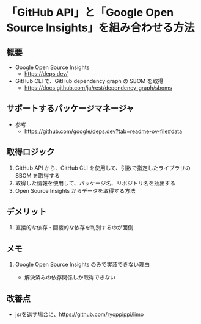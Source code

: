 # 「GitHub API」と「Google Open Source Insights」を組み合わせる方法

## 概要

- Google Open Source Insights
  - <a href="https://deps.dev/" target="_blank" rel="noopener noreferrer">https://deps.dev/</a>
- GitHub CLI で、GitHub dependency graph の SBOM を取得
  - <a href="https://docs.github.com/ja/rest/dependency-graph/sboms" target="_blank" rel="noopener noreferrer">https://docs.github.com/ja/rest/dependency-graph/sboms</a>

## サポートするパッケージマネージャ

- 参考
  - <a href="https://github.com/google/deps.dev?tab=readme-ov-file#data" target="_blank" rel="noopener noreferrer">https://github.com/google/deps.dev?tab=readme-ov-file#data</a>

## 取得ロジック

1. GitHub API から、GitHub CLI を使用して、引数で指定したライブラリの SBOM を取得する
1. 取得した情報を使用して、パッケージ名、リポジトリ名を抽出する
1. Open Source Insights からデータを取得する方法

## デメリット

1. 直接的な依存・間接的な依存を判別するのが面倒

## メモ

1. Google Open Source Insights のみで実装できない理由

   - 解決済みの依存関係しか取得できない

## 改善点
- jsrを返す場合に、https://github.com/ryoppippi/limo
